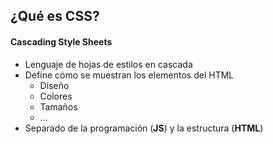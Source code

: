 ## ¿Qué es CSS?

#### **C**ascading **S**tyle **S**heets

- Lenguaje de hojas de estilos en cascada 
- Define cómo se muestran los elementos del HTML
    - Diseño
    - Colores
    - Tamaños
    - ...
- Separado de la programación (**JS**) y la estructura (**HTML**) 
